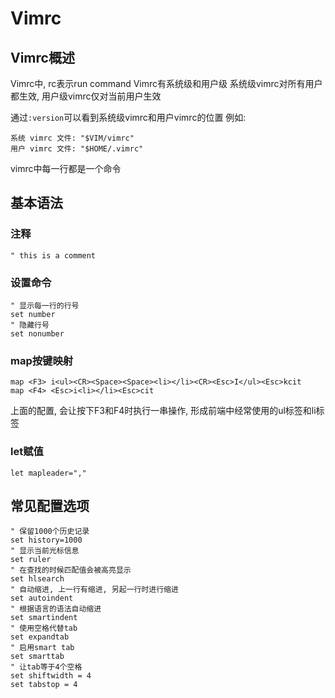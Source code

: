 # Vimrc
## Vimrc概述
Vimrc中, rc表示run command
Vimrc有系统级和用户级
系统级vimrc对所有用户都生效, 用户级vimrc仅对当前用户生效

通过`:version`可以看到系统级vimrc和用户vimrc的位置
例如:
```
系统 vimrc 文件: "$VIM/vimrc"
用户 vimrc 文件: "$HOME/.vimrc"
```

vimrc中每一行都是一个命令

## 基本语法
### 注释
```
" this is a comment
```

### 设置命令
```
" 显示每一行的行号
set number
" 隐藏行号
set nonumber
```

### map按键映射
``` vimsrcipt
map <F3> i<ul><CR><Space><Space><li></li><CR><Esc>I</ul><Esc>kcit
map <F4> <Esc>i<li></li><Esc>cit
```
上面的配置, 会让按下F3和F4时执行一串操作, 形成前端中经常使用的ul标签和li标签

### let赋值
``` vimscript
let mapleader=","
```

## 常见配置选项
``` vimscript
" 保留1000个历史记录
set history=1000
" 显示当前光标信息
set ruler
" 在查找的时候匹配值会被高亮显示
set hlsearch
" 自动缩进, 上一行有缩进, 另起一行时进行缩进
set autoindent
" 根据语言的语法自动缩进
set smartindent
" 使用空格代替tab
set expandtab
" 启用smart tab
set smarttab
" 让tab等于4个空格
set shiftwidth = 4
set tabstop = 4
```